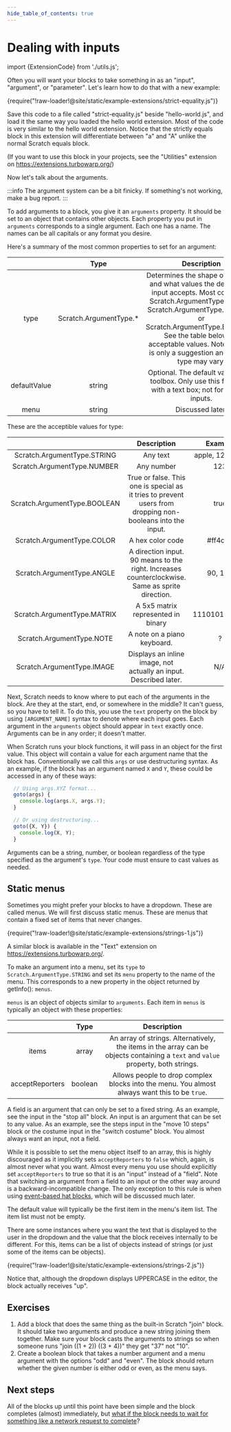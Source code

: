 ```yaml
---
hide_table_of_contents: true
---
```


# Dealing with inputs

import {ExtensionCode} from './utils.js';

Often you will want your blocks to take something in as an "input", "argument", or "parameter". Let's learn how to do that with a new example:

<ExtensionCode title="strict-equality">{require("!raw-loader!@site/static/example-extensions/strict-equality.js")}</ExtensionCode>

Save this code to a file called "strict-equality.js" beside "hello-world.js", and load it the same way you loaded the hello world extension. Most of the code is very similar to the hello world extension. Notice that the strictly equals block in this extension will differentiate between "a" and "A" unlike the normal Scratch equals block.

(If you want to use this block in your projects, see the "Utilities" extension on https://extensions.turbowarp.org/)

Now let's talk about the arguments.

:::info
The argument system can be a bit finicky. If something's not working, make a bug report.
:::

To add arguments to a block, you give it an `arguments` property. It should be set to an object that contains other objects. Each property you put in `arguments` corresponds to a single argument. Each one has a name. The names can be all capitals or any format you desire.

Here's a summary of the most common properties to set for an argument:

| |Type|Description|
|:-:|:-:|:-:|
|type|Scratch.ArgumentType.*|Determines the shape of the input and what values the default text input accepts. Most commonly Scratch.ArgumentType.STRING, Scratch.ArgumentType.NUMBER, or Scratch.ArgumentType.BOOLEAN. See the table below for acceptable values. Note that this is only a suggestion and the real type may vary.|
|defaultValue|string|Optional. The default value in the toolbox. Only use this for inputs with a text box; not for boolean inputs.|
|menu|string|Discussed later.|

These are the acceptible values for type:

| | Description | Example |
|:-:|:-:|:-:|
|Scratch.ArgumentType.STRING|Any text|apple, 123, true|
|Scratch.ArgumentType.NUMBER|Any number|123|
|Scratch.ArgumentType.BOOLEAN|True or false. This one is special as it tries to prevent users from dropping non-booleans into the input.|true|
|Scratch.ArgumentType.COLOR|A hex color code|#ff4c4c|
|Scratch.ArgumentType.ANGLE|A direction input. 90 means to the right. Increases counterclockwise. Same as sprite direction.|90, 180|
|Scratch.ArgumentType.MATRIX|A 5x5 matrix represented in binary| 11101010101... |
|Scratch.ArgumentType.NOTE|A note on a piano keyboard.| ? |
|Scratch.ArgumentType.IMAGE|Displays an inline image, not actually an input. Described later.| N/A |

Next, Scratch needs to know where to put each of the arguments in the block. Are they at the start, end, or somewhere in the middle? It can't guess, so you have to tell it. To do this, you use the `text` property on the block by using `[ARGUMENT_NAME]` syntax to denote where each input goes. Each argument in the `arguments` object should appear in `text` exactly once. Arguments can be in any order; it doesn't matter.

When Scratch runs your block functions, it will pass in an object for the first value. This object will contain a value for each argument name that the block has. Conventionally we call this `args` or use destructuring syntax. As an example, if the block has an argument named `X` and `Y`, these could be accessed in any of these ways:

```js
  // Using args.XYZ format...
  goto(args) {
    console.log(args.X, args.Y);
  }

  // Or using destructuring...
  goto({X, Y}) {
    console.log(X, Y);
  }
```

Arguments can be a string, number, or boolean regardless of the type specified as the argument's `type`. Your code must ensure to cast values as needed.

## Static menus

Sometimes you might prefer your blocks to have a dropdown. These are called menus. We will first discuss static menus. These are menus that contain a fixed set of items that never changes.

<ExtensionCode title="strings-1">{require("!raw-loader!@site/static/example-extensions/strings-1.js")}</ExtensionCode>

A similar block is available in the "Text" extension on https://extensions.turbowarp.org/.

To make an argument into a menu, set its `type` to `Scratch.ArgumentType.STRING` and set its `menu` property to the name of the menu. This corresponds to a new property in the object returned by getInfo(): `menus`.

`menus` is an object of objects similar to `arguments`. Each item in `menus` is typically an object with these properties:

| |Type|Description|
|:-:|:-:|:-:|
|items|array|An array of strings. Alternatively, the items in the array can be objects containing a `text` and `value` property, both strings.|
|acceptReporters|boolean|Allows people to drop complex blocks into the menu. You almost always want this to be `true`.|

A field is an argument that can only be set to a fixed string. As an example, see the input in the "stop all" block. An input is an argument that can be set to any value. As an example, see the steps input in the "move 10 steps" block or the costume input in the "switch costume" block. You almost always want an input, not a field.

While it is possible to set the menu object itself to an array, this is highly discouraged as it implicitly sets `acceptReporters` to `false` which, again, is almost never what you want. Almost every menu you use should explicitly set `acceptReporters` to true so that it is an "input" instead of a "field". Note that switching an argument from a field to an input or the other way around is a backward-incompatible change. The only exception to this rule is when using [event-based hat blocks](./hats), which will be discussed much later.

The default value will typically be the first item in the menu's item list. The item list must not be empty.

There are some instances where you want the text that is displayed to the user in the dropdown and the value that the block receives internally to be different. For this, items can be a list of objects instead of strings (or just some of the items can be objects).

<ExtensionCode title="strings-2">{require("!raw-loader!@site/static/example-extensions/strings-2.js")}</ExtensionCode>

Notice that, although the dropdown displays UPPERCASE in the editor, the block actually receives "up".

## Exercises

1. Add a block that does the same thing as the built-in Scratch "join" block. It should take two arguments and produce a new string joining them together. Make sure your block casts the arguments to strings so when someone runs "join ((1 + 2)) ((3 + 4))" they get "37" not "10".
1. Create a boolean block that takes a number argument and a menu argument with the options "odd" and "even". The block should return whether the given number is either odd or even, as the menu says.

## Next steps

All of the blocks up until this point have been simple and the block completes (almost) immediately, but [what if the block needs to wait for something like a network request to complete](./async)?
